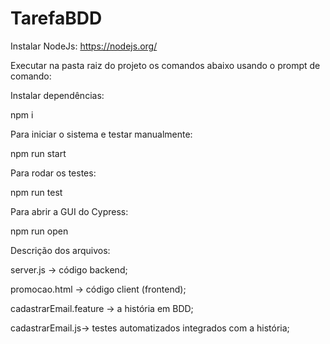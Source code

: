 # TarefaBDD

Instalar NodeJs:
https://nodejs.org/

Executar na pasta raiz do projeto os comandos abaixo usando o prompt de comando:

Instalar dependências:

npm i 

Para iniciar o sistema e testar manualmente:

npm run start

Para rodar os testes:

npm run test

Para abrir a GUI do Cypress:

npm run open

Descrição dos arquivos:

server.js -> código backend;

promocao.html -> código client (frontend);

cadastrarEmail.feature -> a história em BDD;

cadastrarEmail.js-> testes automatizados integrados com a história;

